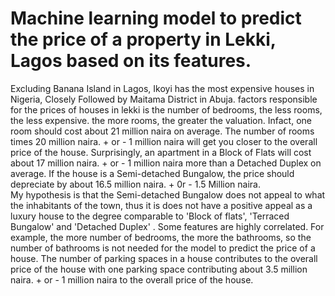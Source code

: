 # Machine learning model to predict the price of a property in Lekki, Lagos based on its features. 

Excluding Banana Island in Lagos, Ikoyi has the most expensive houses in Nigeria, Closely Followed by Maitama District in Abuja.
factors responsible for the prices of houses in lekki is the number of bedrooms, the less rooms, the less expensive. the more rooms, the greater the valuation.
Infact, one room should cost about 21 million naira on average. The number of rooms times 20 million naira.   + or - 1 million naira will get you closer to the overall price of the house.
Surprisingly, an apartment in a Block of Flats will cost about 17 million naira. + or - 1 million naira more than a Detached Duplex on average.
If the house is a Semi-detached Bungalow, the price should depreciate by about 16.5 million naira. + 0r - 1.5 Million naira.  
My hypothesis is that the Semi-detached Bungalow does not appeal to what the inhabitants of the town, thus it is does not have a positive appeal as a luxury house to the degree comparable to 'Block of flats', 'Terraced Bungalow' and 'Detached Duplex'  .
Some features are highly correlated. For example, the more number of bedrooms, the more the bathrooms,  so the number of bathrooms is not needed for the model to predict the price of a house.
The number of parking spaces in a house contributes to the overall price of the house with one parking space contributing about 3.5  million naira. + or - 1 million naira to the overall price of the house.
